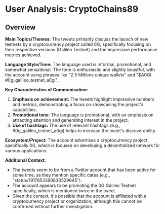 # User Analysis: CryptoChains89

## Overview

**Main Topics/Themes:**
The tweets primarily discuss the launch of new testnets by a cryptocurrency project called 0G, specifically focusing on their respective versions (Galileo Testnet) and the impressive performance metrics achieved.

**Language Style/Tone:**
The language used is informal, promotional, and somewhat sensational. The tone is enthusiastic and slightly boastful, with the account using phrases like "2.5 Millions unique wallets" and "$A0GI #0g_galileo_testnet_a0gi".

**Key Characteristics of Communication:**

1. **Emphasis on achievement:** The tweets highlight impressive numbers and metrics, demonstrating a focus on showcasing the project's capabilities.
2. **Promotional tone:** The language is promotional, with an emphasis on attracting attention and generating interest in the project.
3. **Use of hashtags:** The use of relevant hashtags (e.g., #0g_galileo_testnet_a0gi) helps to increase the tweet's discoverability.

**Ecosystem/Project:**
The account advertises a cryptocurrency project, specifically 0G, which is focused on developing a decentralized network for various applications.

**Additional Context:**

* The tweets seem to be from a Twitter account that has been active for some time, as they mention specific dates (e.g., "status/1917853360830529645").
* The account appears to be promoting the 0G Galileo Testnet specifically, which is mentioned twice in the tweet.
* Given the context, it's possible that the account is affiliated with a cryptocurrency project or organization, although this cannot be confirmed without further investigation.